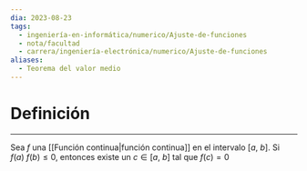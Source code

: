 ```yaml
---
dia: 2023-08-23
tags:
  - ingeniería-en-informática/numerico/Ajuste-de-funciones
  - nota/facultad
  - carrera/ingeniería-electrónica/numerico/Ajuste-de-funciones
aliases:
  - Teorema del valor medio
---
```

# Definición
---
Sea $f$ una [[Función continua|función continua]] en el intervalo $[a,~b]$. Si $f(a)~f(b) \le 0$, entonces existe un $c \in [a,~b]$ tal que $f(c) = 0$